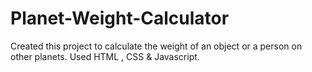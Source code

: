 # Planet-Weight-Calculator
Created this project to calculate the weight of an object or a person on other planets. Used HTML , CSS &amp; Javascript.
